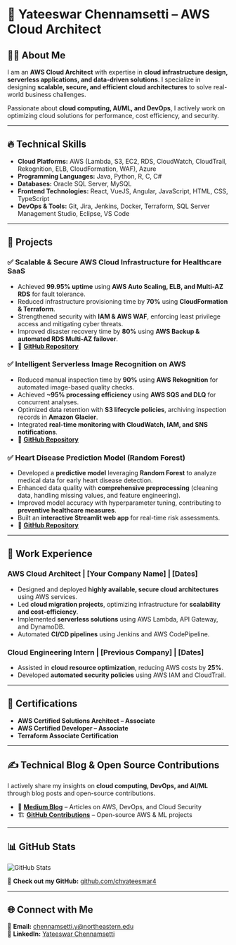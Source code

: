 # 🌟 Yateeswar Chennamsetti – AWS Cloud Architect

## 👨‍💻 About Me
I am an **AWS Cloud Architect** with expertise in **cloud infrastructure design, serverless applications, and data-driven solutions**. I specialize in designing **scalable, secure, and efficient cloud architectures** to solve real-world business challenges.

Passionate about **cloud computing, AI/ML, and DevOps**, I actively work on optimizing cloud solutions for performance, cost efficiency, and security.

---

## 🔥 Technical Skills

- **Cloud Platforms:** AWS (Lambda, S3, EC2, RDS, CloudWatch, CloudTrail, Rekognition, ELB, CloudFormation, WAF), Azure  
- **Programming Languages:** Java, Python, R, C, C#  
- **Databases:** Oracle SQL Server, MySQL  
- **Frontend Technologies:** React, VueJS, Angular, JavaScript, HTML, CSS, TypeScript  
- **DevOps & Tools:** Git, Jira, Jenkins, Docker, Terraform, SQL Server Management Studio, Eclipse, VS Code  

---

## 🚀 Projects

### ✅ **Scalable & Secure AWS Cloud Infrastructure for Healthcare SaaS**
- Achieved **99.95% uptime** using **AWS Auto Scaling, ELB, and Multi-AZ RDS** for fault tolerance.
- Reduced infrastructure provisioning time by **70%** using **CloudFormation & Terraform**.
- Strengthened security with **IAM & AWS WAF**, enforcing least privilege access and mitigating cyber threats.
- Improved disaster recovery time by **80%** using **AWS Backup & automated RDS Multi-AZ failover**.
- 🔗 **[GitHub Repository](https://github.com/chyateeswar4/aws-healthcare-saas)**  

### ✅ **Intelligent Serverless Image Recognition on AWS**
- Reduced manual inspection time by **90%** using **AWS Rekognition** for automated image-based quality checks.
- Achieved **~95% processing efficiency** using **AWS SQS and DLQ** for concurrent analyses.
- Optimized data retention with **S3 lifecycle policies**, archiving inspection records in **Amazon Glacier**.
- Integrated **real-time monitoring with CloudWatch, IAM, and SNS notifications**.
- 🔗 **[GitHub Repository](https://github.com/chyateeswar4/aws-serverless-image-recognition)**

### ✅ **Heart Disease Prediction Model (Random Forest)**
- Developed a **predictive model** leveraging **Random Forest** to analyze medical data for early heart disease detection.
- Enhanced data quality with **comprehensive preprocessing** (cleaning data, handling missing values, and feature engineering).
- Improved model accuracy with hyperparameter tuning, contributing to **preventive healthcare measures**.
- Built an **interactive Streamlit web app** for real-time risk assessments.
- 🔗 **[GitHub Repository](https://github.com/chyateeswar4/heart-disease-prediction)**

---

## 💼 Work Experience

### **AWS Cloud Architect | [Your Company Name] | [Dates]**
- Designed and deployed **highly available, secure cloud architectures** using AWS services.
- Led **cloud migration projects**, optimizing infrastructure for **scalability and cost-efficiency**.
- Implemented **serverless solutions** using AWS Lambda, API Gateway, and DynamoDB.
- Automated **CI/CD pipelines** using Jenkins and AWS CodePipeline.

### **Cloud Engineering Intern | [Previous Company] | [Dates]**
- Assisted in **cloud resource optimization**, reducing AWS costs by **25%**.
- Developed **automated security policies** using AWS IAM and CloudTrail.

---

## 📜 Certifications

- **AWS Certified Solutions Architect – Associate**  
- **AWS Certified Developer – Associate**  
- **Terraform Associate Certification**  

---

## ✍️ Technical Blog & Open Source Contributions

I actively share my insights on **cloud computing, DevOps, and AI/ML** through blog posts and open-source contributions.

- 📝 **[Medium Blog](https://medium.com/@yourprofile)** – Articles on AWS, DevOps, and Cloud Security  
- 🏗️ **[GitHub Contributions](https://github.com/chyateeswar4)** – Open-source AWS & ML projects  

---

## 📊 GitHub Stats

<p align="left">
  <img src="https://github-readme-stats.vercel.app/api?username=chyateeswar4&show_icons=true&theme=tokyonight" alt="GitHub Stats" />
</p>  

🔗 **Check out my GitHub:** [github.com/chyateeswar4](https://github.com/chyateeswar4)  

---

## 🌐 Connect with Me

📧 **Email:** [chennamsetti.y@northeastern.edu](mailto:chennamsetti.y@northeastern.edu)  
🔗 **LinkedIn:** [Yateeswar Chennamsetti](https://www.linkedin.com/in/yateeswar-ch/)
